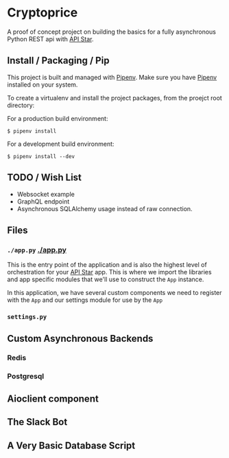 # Cryptoprice

A proof of concept project on building the basics for a fully asynchronous Python REST api with [API Star](https://github.com/encode/apistar).

## Install / Packaging / Pip
This project is built and managed with [Pipenv](https://docs.pipenv.org).
Make sure you have [Pipenv](https://docs.pipenv.org) installed on your system.

To create a virtualenv and install the project packages, from the proejct root directory:

For a production build environment:

    $ pipenv install


For a development build environment:

    $ pipenv install --dev


## TODO / Wish List
* Websocket example
* GraphQL endpoint
* Asynchronous SQLAlchemy usage instead of raw connection.

## Files

### `./app.py` [./app.py](app.py)

This is the entry point of the application and is also the highest level of orchestration for your
[API Star](https://github.com/encode/apistar) app. This is where we import the libraries and app
specific modules that we'll use to construct the `App` instance.  

In this application, we have several custom components we need to register with the `App` and
our settings module for use by the `App`

### `settings.py`


## Custom Asynchronous Backends
### Redis
### Postgresql

## Aioclient component

## The Slack Bot

## A Very Basic Database Script
